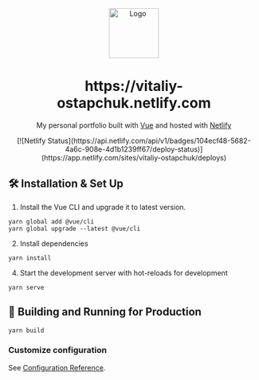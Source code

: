 <div align="center">
  <img alt="Logo" src="https://github.com/vitaliy-ostapchuk93/portfolio/tree/master/public/logo.png" width="100" />
</div>

<h1 align="center">
  https://vitaliy-ostapchuk.netlify.com
</h1>

<p align="center">
  My personal portfolio built with <a href="https://cli.vuejs.org/" target="_blank">Vue</a> and hosted with <a href="https://www.netlify.com/" target="_blank">Netlify</a>
</p>

<p align="center">
  [![Netlify Status](https://api.netlify.com/api/v1/badges/104ecf48-5682-4a6c-908e-4d1b1239ff67/deploy-status)](https://app.netlify.com/sites/vitaliy-ostapchuk/deploys)
 </p>


## 🛠 Installation & Set Up

1. Install the Vue CLI and upgrade it to latest version.

```
yarn global add @vue/cli
yarn global upgrade --latest @vue/cli
```

2. Install dependencies

```
yarn install
```

4. Start the development server with hot-reloads for development

```
yarn serve
```


## 🚀 Building and Running for Production

```
yarn build
```


### Customize configuration
See [Configuration Reference](https://cli.vuejs.org/config/).
